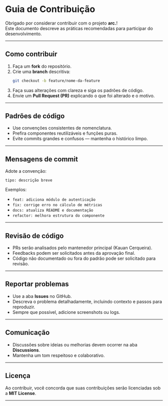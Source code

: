 # Guia de Contribuição

Obrigado por considerar contribuir com o projeto **arc.**!  
Este documento descreve as práticas recomendadas para participar do desenvolvimento.

---

## Como contribuir

1. Faça um **fork** do repositório.
2. Crie uma **branch** descritiva:
   ```bash
   git checkout -b feature/nome-da-feature
   ```
3. Faça suas alterações com clareza e siga os padrões de código.
4. Envie um **Pull Request (PR)** explicando o que foi alterado e o motivo.

---

## Padrões de código

- Use convenções consistentes de nomenclatura.
- Prefira componentes reutilizáveis e funções puras.
- Evite commits grandes e confusos — mantenha o histórico limpo.

---

## Mensagens de commit

Adote a convenção:

```
tipo: descrição breve
```

Exemplos:
- `feat: adiciona módulo de autenticação`
- `fix: corrige erro no cálculo de métricas`
- `docs: atualiza README e documentação`
- `refactor: melhora estrutura do componente`

---

## Revisão de código

- PRs serão analisados pelo mantenedor principal (Kauan Cerqueira).
- Feedbacks podem ser solicitados antes da aprovação final.
- Código não documentado ou fora do padrão pode ser solicitado para revisão.

---

## Reportar problemas

- Use a aba **Issues** no GitHub.
- Descreva o problema detalhadamente, incluindo contexto e passos para reproduzir.
- Sempre que possível, adicione screenshots ou logs.

---

## Comunicação

- Discussões sobre ideias ou melhorias devem ocorrer na aba **Discussions**.  
- Mantenha um tom respeitoso e colaborativo.

---

## Licença

Ao contribuir, você concorda que suas contribuições serão licenciadas sob a **MIT License**.

---
